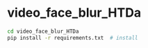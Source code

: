 # video_face_blur_HTDa

```bash
cd video_face_blur_HTDa
pip install -r requirements.txt  # install
```
